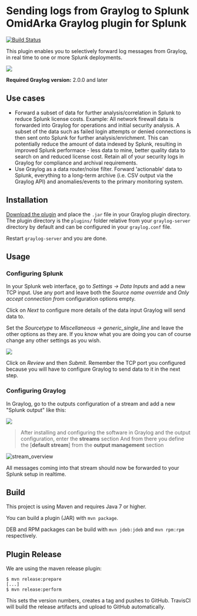 Sending logs from Graylog to Splunk
OmidArka
Graylog plugin for Splunk
=========================

[![Build Status](https://travis-ci.org/graylog-labs/graylog-plugin-splunk.svg)](https://travis-ci.org/graylog-labs/graylog-plugin-splunk)

This plugin enables you to selectively forward log messages from Graylog, in real time to one or more Splunk deployments.

![](https://github.com/graylog-labs/graylog-plugin-splunk/blob/master/images/screenshot1.png)

**Required Graylog version:** 2.0.0 and later

## Use cases

* Forward a subset of data for further analysis/correlation in Splunk to reduce Splunk license costs. 
  Example: All network firewall data is forwarded into Graylog for operations and initial security analysis. 
  A subset of the data such as failed login attempts or denied connections is then sent onto Splunk for further analysis/enrichment. 
  This can potentially reduce the amount of data indexed by Splunk, resulting in improved Splunk performace - less data to mine, better quality data to search on and reduced license cost.
  Retain all of your security logs in Graylog for compliance and archival requirements.  
* Use Graylog as a data router/noise filter. Forward 'actionable' data to Splunk, everything to a long-term archive (i.e. CSV output via the Graylog API) and anomalies/events to the primary monitoring system.

## Installation

[Download the plugin](https://github.com/graylog-labs/graylog-plugin-splunk/releases)
and place the `.jar` file in your Graylog plugin directory. The plugin directory
is the `plugins/` folder relative from your `graylog-server` directory by default
and can be configured in your `graylog.conf` file.

Restart `graylog-server` and you are done.

## Usage

### Configuring Splunk

In your Splunk web interface, go to *Settings -> Data Inputs* and add a new
TCP input. Use any port and leave both the *Source name override* and
*Only accept connection from* configuration options empty.

Click on *Next* to configure more details of the data input Graylog will send
data to.

Set the *Sourcetype* to *Miscellaneous -> generic_single_line* and leave the
other options as they are. If you know what you are doing you can of course
change any other settings as you wish.

![](https://github.com/graylog-labs/graylog-plugin-splunk/blob/master/images/screenshot2.png)

Click on *Review* and then *Submit*. Remember the TCP port you configured
because you will have to configure Graylog to send data to it in the next step.

### Configuring Graylog

In Graylog, go to the outputs configuration of a stream and add a new "Splunk
output" like this:

![](https://github.com/graylog-labs/graylog-plugin-splunk/blob/master/images/screenshot3.png)


>After
>installing and configuring the software in Graylog
and the output configuration, enter the **streams** section
And from there you define the [**default stream**] from the **output management** section

![stream_overview](https://github.com/OmidArka/GrayLog/assets/153341501/6296afd3-78c8-4e4f-80f7-1d7f413b47f1)


All messages coming into that stream should now be forwarded to your Splunk setup
in realtime.

## Build

This project is using Maven and requires Java 7 or higher.

You can build a plugin (JAR) with `mvn package`.

DEB and RPM packages can be build with `mvn jdeb:jdeb` and `mvn rpm:rpm` respectively.

## Plugin Release

We are using the maven release plugin:

```
$ mvn release:prepare
[...]
$ mvn release:perform
```

This sets the version numbers, creates a tag and pushes to GitHub. TravisCI will build the release artifacts and upload to GitHub automatically.
